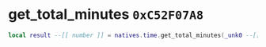 # get_total_minutes `0xC52F07A8`

```lua
local result --[[ number ]] = natives.time.get_total_minutes(_unk0 --[[ number ]])
```